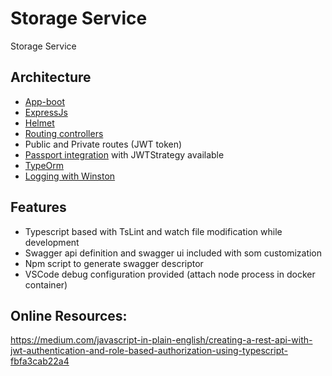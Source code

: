 # Storage Service
Storage Service

## Architecture
- [App-boot](https://github.com/kgryte/node-app-boot)
- [ExpressJs](https://expressjs.com/it/)
- [Helmet](https://github.com/helmetjs/helmet)
- [Routing controllers](https://github.com/typestack/routing-controllers)
- Public and Private routes (JWT token)
- [Passport integration](https://github.com/jaredhanson/passport) with JWTStrategy available
- [TypeOrm](https://typeorm.io)
- [Logging with Winston](https://github.com/winstonjs/winston)


## Features
- Typescript based with TsLint and watch file modification while development
- Swagger api definition and swagger ui included with som customization
- Npm script to generate swagger descriptor
- VSCode debug configuration provided (attach node process in docker container)


## Online Resources:
https://medium.com/javascript-in-plain-english/creating-a-rest-api-with-jwt-authentication-and-role-based-authorization-using-typescript-fbfa3cab22a4